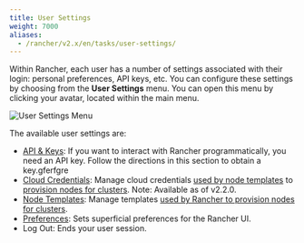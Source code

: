 ```yaml
---
title: User Settings
weight: 7000
aliases:
  - /rancher/v2.x/en/tasks/user-settings/
---
```


Within Rancher, each user has a number of settings associated with their login: personal preferences, API keys, etc. You can configure these settings by choosing from the **User Settings** menu. You can open this menu by clicking your avatar, located within the main menu.

![User Settings Menu]({{<baseurl>}}/img/rancher/user-settings.png)

The available user settings are:

- [API & Keys]({{<baseurl>}}/rancher/v2.x/en/user-settings/api-keys/): If you want to interact with Rancher programmatically, you need an API key. Follow the directions in this section to obtain a key.gferfgre
- [Cloud Credentials]({{<baseurl>}}/rancher/v2.x/en/user-settings/cloud-credentials/): Manage cloud credentials [used by node templates]({{<baseurl>}}/rancher/v2.x/en/cluster-provisioning/rke-clusters/node-pools/#node-templates) to [provision nodes for clusters]({{<baseurl>}}/rancher/v2.x/en/cluster-provisioning/rke-clusters). Note: Available as of v2.2.0. 
- [Node Templates]({{<baseurl>}}/rancher/v2.x/en/user-settings/node-templates): Manage templates [used by Rancher to provision nodes for clusters]({{<baseurl>}}/rancher/v2.x/en/cluster-provisioning/rke-clusters).
- [Preferences]({{<baseurl>}}/rancher/v2.x/en/user-settings/preferences): Sets superficial preferences for the Rancher UI.
- Log Out: Ends your user session.
